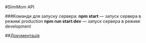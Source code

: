#SlimMom API

###Команди для запуску сервера:
**npm start** — запуск сервера в режимі production
**npm run start:dev** — запуск сервера в режимі development

##[Документація](https://slimmomproject.herokuapp.com/api/docs)
